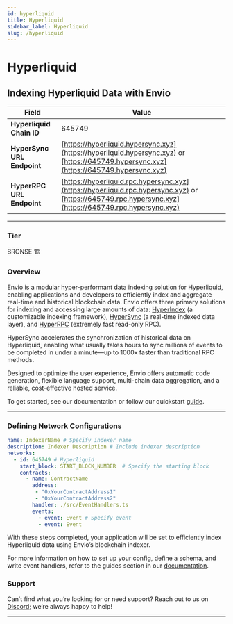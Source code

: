 ```yaml
---
id: hyperliquid
title: Hyperliquid
sidebar_label: Hyperliquid
slug: /hyperliquid
---
```


# Hyperliquid

## Indexing Hyperliquid Data with Envio

| **Field**                     | **Value**                                                                                          |
|-------------------------------|----------------------------------------------------------------------------------------------------|
| **Hyperliquid Chain ID**     | 645749                                                                                            |
| **HyperSync URL Endpoint**    | [https://hyperliquid.hypersync.xyz](https://hyperliquid.hypersync.xyz) or [https://645749.hypersync.xyz](https://645749.hypersync.xyz) |
| **HyperRPC URL Endpoint**     | [https://hyperliquid.rpc.hypersync.xyz](https://hyperliquid.rpc.hypersync.xyz) or [https://645749.rpc.hypersync.xyz](https://645749.rpc.hypersync.xyz) |

---

### Tier

BRONSE 🏗️

### Overview

Envio is a modular hyper-performant data indexing solution for Hyperliquid, enabling applications and developers to efficiently index and aggregate real-time and historical blockchain data. Envio offers three primary solutions for indexing and accessing large amounts of data: [HyperIndex](/docs/HyperIndex/overview) (a customizable indexing framework), [HyperSync](/docs/HyperSync/overview) (a real-time indexed data layer), and [HyperRPC](/docs/HyperSync/overview-hyperrpc) (extremely fast read-only RPC).

HyperSync accelerates the synchronization of historical data on Hyperliquid, enabling what usually takes hours to sync millions of events to be completed in under a minute—up to 1000x faster than traditional RPC methods.

Designed to optimize the user experience, Envio offers automatic code generation, flexible language support, multi-chain data aggregation, and a reliable, cost-effective hosted service.

To get started, see our documentation or follow our quickstart [guide](/docs/HyperIndex/contract-import).

---

### Defining Network Configurations

```yaml
name: IndexerName # Specify indexer name
description: Indexer Description # Include indexer description
networks:
  - id: 645749 # Hyperliquid  
    start_block: START_BLOCK_NUMBER  # Specify the starting block
    contracts:
      - name: ContractName
        address:
         - "0xYourContractAddress1"
         - "0xYourContractAddress2"
        handler: ./src/EventHandlers.ts
        events:
          - event: Event # Specify event
          - event: Event
```

With these steps completed, your application will be set to efficiently index Hyperliquid data using Envio’s blockchain indexer.

For more information on how to set up your config, define a schema, and write event handlers, refer to the guides section in our [documentation](/docs/HyperIndex/configuration-file).

### Support

Can’t find what you’re looking for or need support? Reach out to us on [Discord](https://discord.com/invite/Q9qt8gZ2fX); we’re always happy to help!

---
